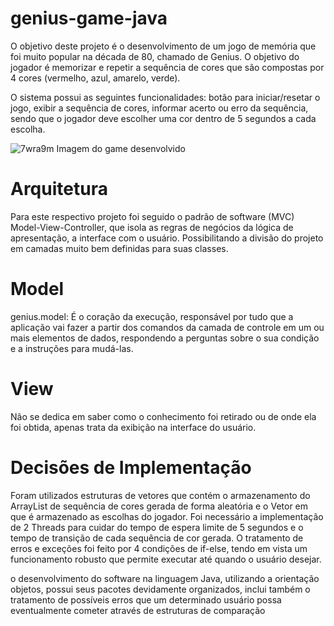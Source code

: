 # genius-game-java

O objetivo deste projeto é o desenvolvimento de um jogo de memória que foi muito popular na década de 80, chamado de Genius. O objetivo do jogador é memorizar e repetir a sequência de cores que são compostas por 4 cores (vermelho, azul, amarelo, verde).

O sistema possui as seguintes funcionalidades: botão para iniciar/resetar o jogo, exibir a sequência de cores, informar acerto ou erro da sequência, sendo que o jogador deve escolher uma cor dentro de 5 segundos a cada escolha.

![7wra9m](https://github.com/mtsfreitas/genius-game-java/assets/21324690/83749909-901e-4c68-8752-91cc96830c5e)
Imagem do game desenvolvido

# Arquitetura
Para este respectivo projeto foi seguido o padrão de software (MVC) Model-View-Controller, que isola as regras de negócios da lógica de apresentação, a interface com o usuário. Possibilitando a divisão do projeto em camadas muito bem definidas para suas classes.

# Model
genius.model: É o coração da execução, responsável por tudo que a aplicação vai fazer a partir dos comandos da camada de controle em um ou mais elementos de dados, respondendo a perguntas sobre o sua condição e a instruções para mudá-las.

# View
Não se dedica em saber como o conhecimento foi retirado ou de onde ela foi obtida, apenas trata da exibição na interface do usuário.

# Decisões de Implementação
Foram utilizados estruturas de vetores que contém o armazenamento do ArrayList de sequência de cores gerada de forma aleatória e o Vetor em que é armazenado as escolhas do jogador. Foi necessário a implementação de 2 Threads para cuidar do tempo de espera limite de 5 segundos e o tempo de transição de cada sequência de cor gerada. O tratamento de erros e exceções foi feito por 4 condições de if-else, tendo em vista um funcionamento robusto que permite executar até quando o usuário desejar.

o desenvolvimento do software na linguagem Java, utilizando a orientação objetos, possui seus pacotes devidamente organizados, inclui também o tratamento de possíveis erros que um determinado usuário possa eventualmente cometer através de estruturas de comparação
